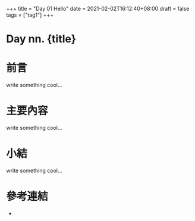 +++
title = "Day 01 Hello"
date = 2021-02-02T16:12:40+08:00
draft = false
tags = ["tag1"]
+++

# Day nn. {title}

# 前言

write something cool...

# 主要內容

write something cool...

# 小結

write something cool...

# 參考連結

* []()